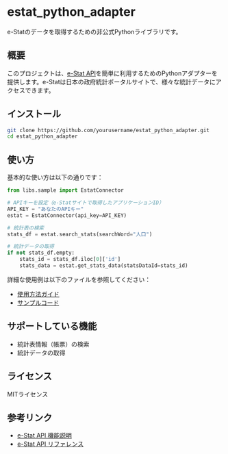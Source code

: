 # estat_python_adapter
e-Statのデータを取得するための非公式Pythonライブラリです。

## 概要

このプロジェクトは、[e-Stat API](https://www.e-stat.go.jp/api/)を簡単に利用するためのPythonアダプターを提供します。e-Statは日本の政府統計ポータルサイトで、様々な統計データにアクセスできます。

## インストール

```bash
git clone https://github.com/yourusername/estat_python_adapter.git
cd estat_python_adapter
```

## 使い方

基本的な使い方は以下の通りです：

```python
from libs.sample import EstatConnector

# APIキーを設定（e-Statサイトで取得したアプリケーションID）
API_KEY = "あなたのAPIキー"
estat = EstatConnector(api_key=API_KEY)

# 統計表の検索
stats_df = estat.search_stats(searchWord="人口")

# 統計データの取得
if not stats_df.empty:
    stats_id = stats_df.iloc[0]['id']
    stats_data = estat.get_stats_data(statsDataId=stats_id)
```

詳細な使用例は以下のファイルを参照してください：
- [使用方法ガイド](lab/sample_usage.md)
- [サンプルコード](lab/example.py)

## サポートしている機能

- 統計表情報（帳票）の検索
- 統計データの取得

## ライセンス

MITライセンス

## 参考リンク

- [e-Stat API 機能説明](https://www.e-stat.go.jp/api/api-info/api-spec)
- [e-Stat API リファレンス](https://www.e-stat.go.jp/api/api-info/e-stat-manual3-0)


